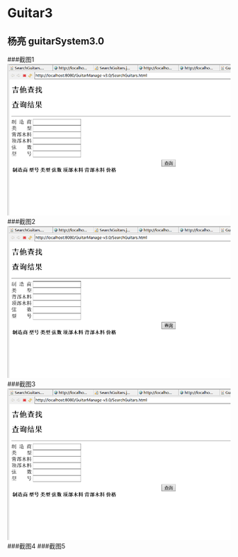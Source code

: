 # Guitar3
## 杨亮  guitarSystem3.0

###截图1
<img src = "https://github.com/liangshenjing/Guitar3/blob/master/截图/QQ截图20160613193607.png"/>
###截图2
<img src = "https://github.com/liangshenjing/Guitar3/blob/master/截图/QQ截图20160613193607.png"/>
###截图3
<img src = "https://github.com/liangshenjing/Guitar3/blob/master/截图/QQ截图20160613193607.png"/>
###截图4
###截图5

